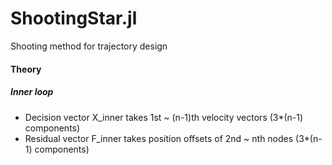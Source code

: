# ShootingStar.jl
Shooting method for trajectory design





#### Theory

##### Inner loop

- Decision vector X_inner takes 1st ~ (n-1)th velocity vectors (3*(n-1) components)
- Residual vector F_inner takes position offsets of 2nd ~ nth nodes (3*(n-1) components)





